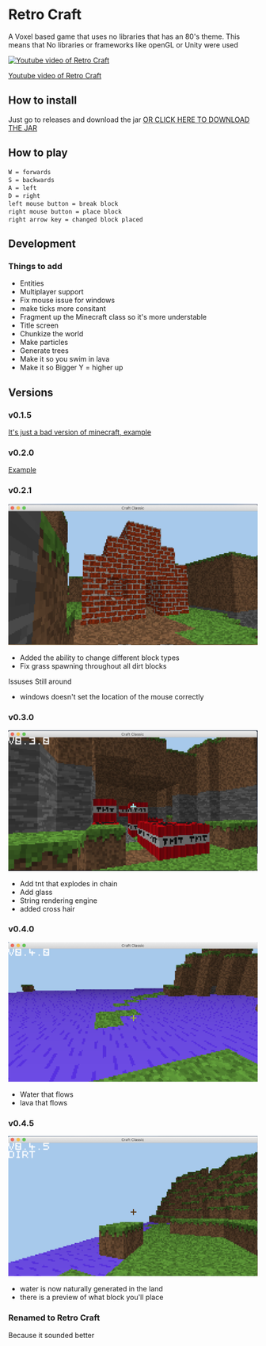 # Retro Craft
A Voxel based game that uses no libraries that has an 80's theme.
This means that No libraries or frameworks like openGL or Unity were used

[![Youtube video of Retro Craft](https://img.youtube.com/vi/m63pDKehByg/0.jpg)](https://www.youtube.com/watch?v=m63pDKehByg)

[Youtube video of Retro Craft](https://img.youtube.com/vi/m63pDKehByg/0.jpg)

## How to install
Just go to releases and download the jar
[OR CLICK HERE TO DOWNLOAD THE JAR](https://github.com/HeathLoganCampbell/Retro-Craft/releases/download/v0.4.5/MincraftClassic.jar)
## How to play
```
W = forwards
S = backwards
A = left
D = right
left mouse button = break block
right mouse button = place block
right arrow key = changed block placed 
```

## Development

### Things to add
* Entities
* Multiplayer support
* Fix mouse issue for windows
* make ticks more consitant
* Fragment up the Minecraft class so it's more understable
* Title screen
* Chunkize the world
* Make particles
* Generate trees
* Make it so you swim in lava
* Make it so Bigger Y = higher up

## Versions

### v0.1.5
[It's just a bad version of minecraft, example](https://gyazo.com/d123022c618a0574954187d86f35e100)

### v0.2.0
[Example](https://gyazo.com/3a32f4017e7bda57560eb9ce96a4ce16)

### v0.2.1
![House](./readme-resources/house.png)
* Added the ability to change different block types
* Fix grass spawning throughout all dirt blocks

Issuses Still around
* windows doesn't set the location of the mouse correctly

### v0.3.0
![TNT](./readme-resources/tnt.png)
* Add tnt that explodes in chain
* Add glass
* String rendering engine
* added cross hair

### v0.4.0
![Water](./readme-resources/water.png)
* Water that flows
* lava that flows

### v0.4.5
![waterGenerator](./readme-resources/waterGenerator.png)
* water is now naturally generated in the land
* there is a preview of what block you'll place

### Renamed to Retro Craft
Because it sounded better
